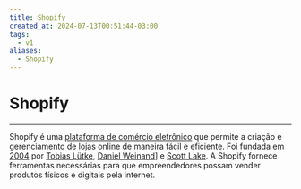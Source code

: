 ```yaml
---
title: Shopify
created_at: 2024-07-13T00:51:44-03:00
tags:
  - v1
aliases:
  - Shopify
---
```

# Shopify
---
Shopify é uma [plataforma de comércio eletrônico](_insight/2024/07/2024-07-13-Plataforma_de_comercio_eletronico.md) que permite a criação e gerenciamento de lojas online de maneira fácil e eficiente. Foi fundada em [2004](_dates/2004.md) por [Tobias Lütke](2024-07-13-Tobias_Lutke.md), [Daniel Weinand](2024-07-13-Daniel_Weinand.md)] e [Scott Lake](2024-07-13-Scott_Lake.md). A Shopify fornece ferramentas necessárias para que empreendedores possam vender produtos físicos e digitais pela internet.